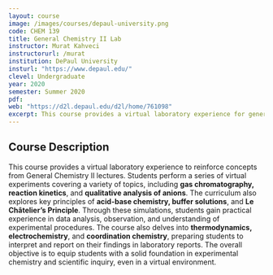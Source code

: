 ```yaml
---
layout: course
image: /images/courses/depaul-university.png
code: CHEM 139
title: General Chemistry II Lab
instructor: Murat Kahveci
instructorurl: /murat
institution: DePaul University
insturl: "https://www.depaul.edu/"
clevel: Undergraduate
year: 2020
semester: Summer 2020
pdf:
web: "https://d2l.depaul.edu/d2l/home/761098"
excerpt: This course provides a virtual laboratory experience for general chemistry, focusing on gas chromatography, reaction kinetics, qualitative analysis, and electrochemistry.
---
```


## Course Description
This course provides a virtual laboratory experience to reinforce concepts from General Chemistry II lectures. Students perform a series of virtual experiments covering a variety of topics, including **gas chromatography, reaction kinetics**, and **qualitative analysis of anions**. The curriculum also explores key principles of **acid-base chemistry, buffer solutions**, and **Le Châtelier’s Principle**. Through these simulations, students gain practical experience in data analysis, observation, and understanding of experimental procedures. The course also delves into **thermodynamics, electrochemistry**, and **coordination chemistry**, preparing students to interpret and report on their findings in laboratory reports. The overall objective is to equip students with a solid foundation in experimental chemistry and scientific inquiry, even in a virtual environment.